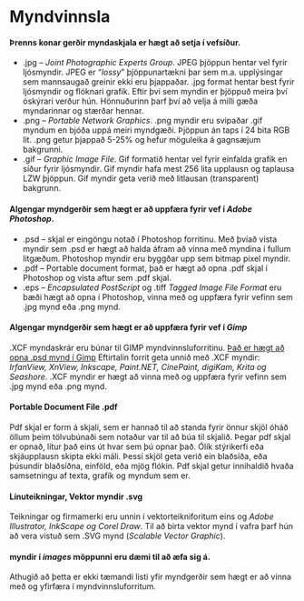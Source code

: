 # Myndvinnsla

#### Þrenns konar gerðir myndaskjala er hægt að setja í vefsíður.

* .jpg – _Joint Photographic Experts Group_. JPEG þjöppun hentar vel fyrir ljósmyndir. JPEG er “_lossy_” þjöppunartækni þar sem m.a. upplýsingar sem mannsaugað greinir ekki eru þjappaðar. .jpg format hentar best fyrir ljósmyndir og flóknari grafík. Eftir því sem myndin er þjöppuð meira því óskýrari verður hún. Hönnuðurinn þarf því að velja á milli gæða myndarinnar og stærðar hennar.
* .png – _Portable Network Graphics_. .png myndir eru svipaðar .gif myndum en bjóða uppá meiri myndgæði. Þjöppun án taps í 24 bita RGB lit. .png getur þjappað 5-25% og hefur möguleika á gagnsæjum bakgrunni.
* .gif – _Graphic Image File_. Gif formatið hentar vel fyrir einfalda grafík en síður fyrir ljósmyndir. Gif myndir hafa mest 256 lita upplausn og taplausa LZW þjöppun. Gif myndir geta verið með litlausan (transparent) bakgrunn. 

#### Algengar myndgerðir sem hægt er að uppfæra fyrir vef í _Adobe Photoshop_.

* .psd – skjal er eingöngu notað í Photoshop forritinu. Með þvíað vista myndir sem .psd er hægt að halda áfram að vinna með myndina í fullum litgæðum. Photoshop myndir eru byggðar upp sem bitmap pixel myndir. 
* .pdf – Portable document format, það er hægt að opna .pdf skjal í Photoshop og vista aftur sem .pdf skjal. 
* .eps – _Encapsulated PostScript_ og .tiff _Tagged Image File Format_ eru bæði hægt að opna í Photoshop, vinna með og uppfæra fyrir vefinn sem .jpg mynd eða .png mynd.

#### Algengar myndgerðir sem hægt er að uppfæra fyrir vef í _Gimp_

.XCF myndaskrár eru búnar til GIMP myndvinnsluforritinu. [Það er hægt að opna .psd mynd í Gimp](https://www.howtogeek.com/362162/how-to-open-or-convert-a-photoshop-file-if-you-dont-have-photoshop/) 
Eftirtalin forrit geta unnið með .XCF myndir: _IrfanView, XnView, Inkscape, Paint.NET, CinePaint, digiKam, Krita og Seashore_. .XCF myndir er hægt að vinna með og uppfæra fyrir vefinn sem .jpg mynd eða .png mynd. 

#### Portable Document File .pdf

Pdf skjal er form á skjali, sem er hannað til að standa fyrir önnur skjöl óháð öllum þeim tölvubúnaði sem notaður var til að búa til skjalið. Þegar pdf skjal er opnað, lítur það eins út hvar sem þú opnar það. Ólík stýrikerfi eða skjáupplausn skipta ekki máli. Þessi skjöl geta verið ein blaðsíða, eða þúsundir blaðsíðna, einföld, eða mjög flókin. Pdf skjal getur innihaldið hvaða samsetningu af texta, grafík og myndum sem er. 

#### Línuteikningar, Vektor myndir .svg

Teikningar og firmamerki eru unnin í vektorteikniforitum eins og _Adobe Illustrator, InkScape og Corel Draw_. Til að birta vektor mynd í vafra þarf hún að vera vistuð sem .SVG mynd (_Scalable Vector Graphic_). 

#### myndir  í _images_ möppunni eru dæmi til að æfa sig á.

Athugið að þetta er ekki tæmandi listi yfir myndgerðir sem hægt er að vinna með og yfirfæra í myndvinnsluforritum.
